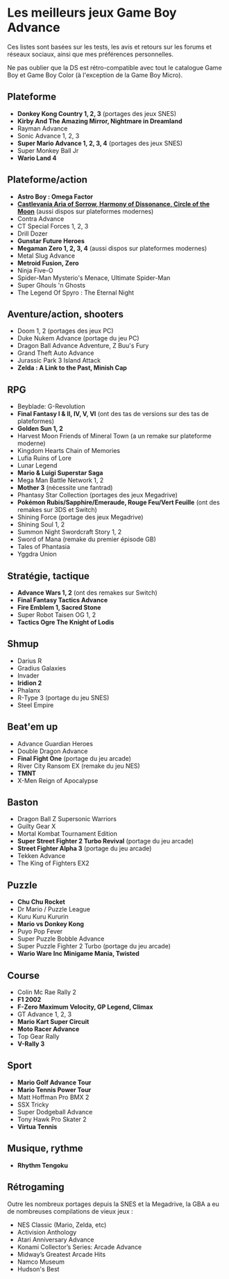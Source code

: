 # Les meilleurs jeux Game Boy Advance

Ces listes sont basées sur les tests, les avis et retours sur les forums et réseaux sociaux, ainsi que mes préférences personnelles.

Ne pas oublier que la DS est rétro-compatible avec tout le catalogue Game Boy et Game Boy Color (à l'exception de la Game Boy Micro).

## Plateforme

- **Donkey Kong Country 1, 2, 3** (portages des jeux SNES)
- **Kirby And The Amazing Mirror, Nightmare in Dreamland**
- Rayman Advance
- Sonic Advance 1, 2, 3
- **Super Mario Advance 1, 2, 3, 4** (portages des jeux SNES)
- Super Monkey Ball Jr
- **Wario Land 4**

## Plateforme/action

- **Astro Boy : Omega Factor**
- **[Castlevania Aria of Sorrow, Harmony of Dissonance, Circle of the Moon](https://www.cosmo0.fr/critique/castlevania-advance-collection/)** (aussi dispos sur plateformes modernes)
- Contra Advance
- CT Special Forces 1, 2, 3
- Drill Dozer
- **Gunstar Future Heroes**
- **Megaman Zero 1, 2, 3, 4** (aussi dispos sur plateformes modernes)
- Metal Slug Advance
- **Metroid Fusion, Zero**
- Ninja Five-O
- Spider-Man Mysterio's Menace, Ultimate Spider-Man
- Super Ghouls 'n Ghosts
- The Legend Of Spyro : The Eternal Night

## Aventure/action, shooters

- Doom 1, 2 (portages des jeux PC)
- Duke Nukem Advance (portage du jeu PC)
- Dragon Ball Advance Adventure, Z Buu's Fury
- Grand Theft Auto Advance
- Jurassic Park 3 Island Attack
- **Zelda : A Link to the Past, Minish Cap**

## RPG

- Beyblade: G-Revolution
- **Final Fantasy I & II, IV, V, VI** (ont des tas de versions sur des tas de plateformes)
- **Golden Sun 1, 2**
- Harvest Moon Friends of Mineral Town (a un remake sur plateforme moderne)
- Kingdom Hearts Chain of Memories
- Lufia Ruins of Lore
- Lunar Legend
- **Mario & Luigi Superstar Saga**
- Mega Man Battle Network 1, 2
- **Mother 3** (nécessite une fantrad)
- Phantasy Star Collection (portages des jeux Megadrive)
- **Pokémon Rubis/Sapphire/Emeraude, Rouge Feu/Vert Feuille** (ont des remakes sur 3DS et Switch)
- Shining Force (portage des jeux Megadrive)
- Shining Soul 1, 2
- Summon Night Swordcraft Story 1, 2
- Sword of Mana (remake du premier épisode GB)
- Tales of Phantasia
- Yggdra Union

## Stratégie, tactique

- **Advance Wars 1, 2** (ont des remakes sur Switch)
- **Final Fantasy Tactics Advance**
- **Fire Emblem 1, Sacred Stone**
- Super Robot Taisen OG 1, 2
- **Tactics Ogre The Knight of Lodis**

## Shmup

- Darius R
- Gradius Galaxies
- Invader
- **Iridion 2**
- Phalanx
- R-Type 3 (portage du jeu SNES)
- Steel Empire

## Beat'em up

- Advance Guardian Heroes
- Double Dragon Advance
- **Final Fight One** (portage du jeu arcade)
- River City Ransom EX (remake du jeu NES)
- **TMNT**
- X-Men Reign of Apocalypse

## Baston

- Dragon Ball Z Supersonic Warriors
- Guilty Gear X
- Mortal Kombat Tournament Edition
- **Super Street Fighter 2 Turbo Revival** (portage du jeu arcade)
- **Street Fighter Alpha 3** (portage du jeu arcade)
- Tekken Advance
- The King of Fighters EX2

## Puzzle

- **Chu Chu Rocket**
- Dr Mario / Puzzle League
- Kuru Kuru Kururin
- **Mario vs Donkey Kong**
- Puyo Pop Fever
- Super Puzzle Bobble Advance
- Super Puzzle Fighter 2 Turbo (portage du jeu arcade)
- **Wario Ware Inc Minigame Mania, Twisted**

## Course

- Colin Mc Rae Rally 2
- **F1 2002**
- **F-Zero Maximum Velocity, GP Legend, Climax**
- GT Advance 1, 2, 3
- **Mario Kart Super Circuit**
- **Moto Racer Advance**
- Top Gear Rally
- **V-Rally 3**

## Sport

- **Mario Golf Advance Tour**
- **Mario Tennis Power Tour**
- Matt Hoffman Pro BMX 2
- SSX Tricky
- Super Dodgeball Advance
- Tony Hawk Pro Skater 2
- **Virtua Tennis**

## Musique, rythme

- **Rhythm Tengoku**

## Rétrogaming

Outre les nombreux portages depuis la SNES et la Megadrive, la GBA a eu de nombreuses compilations de vieux jeux :

- NES Classic (Mario, Zelda, etc)
- Activision Anthology
- Atari Anniversary Advance
- Konami Collector’s Series: Arcade Advance
- Midway’s Greatest Arcade Hits
- Namco Museum
- Hudson's Best
